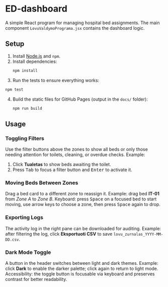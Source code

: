 # ED-dashboard

A simple React program for managing hospital bed assignments. The main component `LovuValdymoPrograma.jsx` contains the dashboard logic.

## Setup

1. Install [Node.js](https://nodejs.org/) and `npm`.
2. Install dependencies:
   ```sh
   npm install
   ```
3. Run the tests to ensure everything works:
  ```sh
  npm test
  ```

4. Build the static files for GitHub Pages (output in the `docs/` folder):
   ```sh
   npm run build
   ```

## Usage

### Toggling Filters
Use the filter buttons above the zones to show all beds or only those needing attention for toilets, cleaning, or overdue checks.
Example:
1. Click **Tualetas** to show beds awaiting the toilet.
2. Press <kbd>Tab</kbd> to focus a filter button and <kbd>Enter</kbd> to activate it.

### Moving Beds Between Zones
Drag a bed card to a different zone to reassign it.
Example: drag bed **IT-01** from *Zone A* to *Zone B*.
Keyboard: press <kbd>Space</kbd> on a focused bed to start moving, use arrow keys to choose a zone, then press <kbd>Space</kbd> again to drop.

### Exporting Logs
The activity log in the right pane can be downloaded for auditing.
Example: after filtering the log, click **Eksportuoti CSV** to save `lovu_zurnalas_YYYY-MM-DD.csv`.

### Dark Mode Toggle
A button in the header switches between light and dark themes.
Example: click **Dark** to enable the darker palette; click again to return to light mode.
Accessibility: the toggle button is focusable via keyboard and preserves contrast for better readability.


